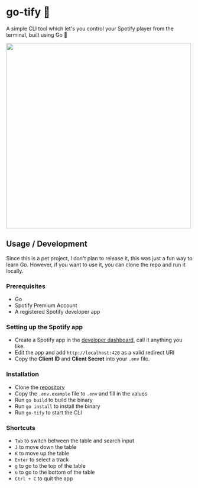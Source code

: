 # go-tify 🎵

A simple CLI tool which let's you control your Spotify player from the terminal, built using Go 💙

<img src="https://i.imgur.com/qQ665ZY.png" width="500">

## Usage / Development

Since this is a pet project, I don't plan to release it, this was just a fun way to learn Go. However, if you want to use it, you can clone the repo and run it locally.

### Prerequisites

- Go
- Spotify Premium Account
- A registered Spotify developer app

### Setting up the Spotify app

- Create a Spotify app in the [developer dashboard](https://developer.spotify.com/dashboard/applications), call it anything you like.
- Edit the app and add `http://localhost:420` as a valid redirect URI
- Copy the **Client ID** and **Client Secret** into your `.env` file.

### Installation

- Clone the [repository](https://github.com/aacevski/go-tify)
- Copy the `.env.example` file to `.env` and fill in the values
- Run `go build` to build the binary
- Run `go install` to install the binary
- Run `go-tify` to start the CLI

### Shortcuts

- `Tab` to switch between the table and search input
- `J` to move down the table
- `K` to move up the table
- `Enter` to select a track
- `g` to go to the top of the table
- `G` to go to the bottom of the table
- `Ctrl + C` to quit the app
